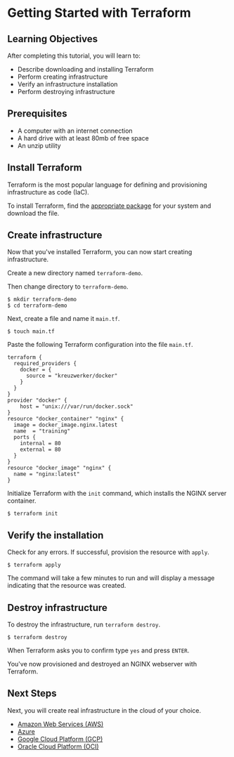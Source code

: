 # Getting Started with Terraform

## Learning Objectives

After completing this tutorial, you will learn to:

- Describe downloading and installing Terraform
- Perform creating infrastructure
- Verify an infrastructure installation
- Perform destroying infrastructure

## Prerequisites

- A computer with an internet connection
- A hard drive with at least 80mb of free space
- An unzip utility


## Install Terraform

Terraform is the most popular language for defining and provisioning infrastructure as code (IaC).

To install Terraform, find the [appropriate package](https://www.terraform.io/downloads.html) for your system and download the file.

## Create infrastructure

Now that you've installed Terraform, you can now start creating infrastructure.

Create a new directory named `terraform-demo`.

Then change directory to `terraform-demo`.

```shell
$ mkdir terraform-demo
$ cd terraform-demo
```

Next, create a file and name it `main.tf`.

```shell
$ touch main.tf
```

Paste the following Terraform configuration into the file `main.tf`.

```hcl
terraform {
  required_providers {
    docker = {
      source = "kreuzwerker/docker"
    }
  }
}
provider "docker" {
    host = "unix:///var/run/docker.sock"
}
resource "docker_container" "nginx" {
  image = docker_image.nginx.latest
  name  = "training"
  ports {
    internal = 80
    external = 80
  }
}
resource "docker_image" "nginx" {
  name = "nginx:latest"
}
```

Initialize Terraform with the `init` command, which installs the NGINX server container.

```shell
$ terraform init
```

## Verify the installation

Check for any errors. If successful, provision the resource with `apply`.

```shell
$ terraform apply
```

The command will take a few minutes to run and will display a message indicating that the resource was created.

## Destroy infrastructure

To destroy the infrastructure, run `terraform destroy`.

```shell
$ terraform destroy
```

When Terraform asks you to confirm type `yes` and press `ENTER`.

You've now provisioned and destroyed an NGINX webserver with Terraform.

## Next Steps

Next, you will create real infrastructure in the cloud of your choice.

- [Amazon Web Services (AWS)](https://learn.hashicorp.com/tutorials/terraform/aws-build)
- [Azure](https://learn.hashicorp.com/tutorials/terraform/azure-build)
- [Google Cloud Platform (GCP)](https://learn.hashicorp.com/tutorials/terraform/google-cloud-platform-build)
- [Oracle Cloud Platform (OCI)](https://learn.hashicorp.com/tutorials/terraform/oci-build)
